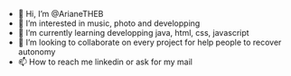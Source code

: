 - 👋 Hi, I’m @ArianeTHEB
- 👀 I’m interested in music, photo and developping
- 🌱 I’m currently learning developping java, html, css, javascript 
- 💞️ I’m looking to collaborate on every project for help people to recover autonomy
- 📫 How to reach me linkedin or ask for my mail

<!---
ArianeTHEB/ArianeTHEB is a ✨ special ✨ repository because its `README.md` (this file) appears on your GitHub profile.
You can click the Preview link to take a look at your changes.
--->

